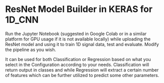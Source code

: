 # ResNet Model Builder in KERAS for 1D_CNN
Run the Jupyter Notebook (suggested in Google Colab or in a similar platform for GPU usage if it is not available locally) while uploading the ResNet model and using it to train 1D signal data, test and evaluate. Modify the pipeline as you wish.

It can be used for both Classification or Regression based on what you select in the Configuration according to your needs. Classification will return output in classes and while Regression will extract a certain number of features which can be further utilized to predict some other parameters.
